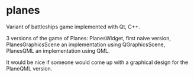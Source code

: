 # planes
Variant of battleships game implemented with Qt, C++.

3 versions of the game of Planes: PlanesWidget, first naive version,
PlanesGraphicsScene an implementation using QGraphicsScene,
PlanesQML an implementation using QML.

It would be nice if someone would come up with a graphical design
for the PlaneQML version.
